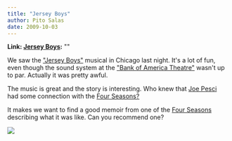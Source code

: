 ```yaml
---
title: "Jersey Boys"
author: Pito Salas
date: 2009-10-03
---
```


**Link: [Jersey Boys](None):** ""

We saw the ["Jersey Boys"](<http://www.jerseyboysinfo.com/>) musical in
Chicago last night. It's a lot of fun, even though the sound system at the
["Bank of America Theatre"](<http://www.lasalle-bank-theater.com/>) wasn't up
to par. Actually it was pretty awful.

The music is great and the story is interesting. Who knew that [Joe
Pesci](<http://en.wikipedia.org/wiki/Joe_Pesci>) had some connection with the
[Four Seasons?](<http://en.wikipedia.org/wiki/The_Four_Seasons_%28band%29>)

It makes we want to find a good memoir from one of the [Four
Seasons](<http://www.history-of-rock.com/four_seasons.htm>) describing what it
was like. Can you recommend one?

![](https://i0.wp.com/img.zemanta.com/pixy.gif?w=584)


